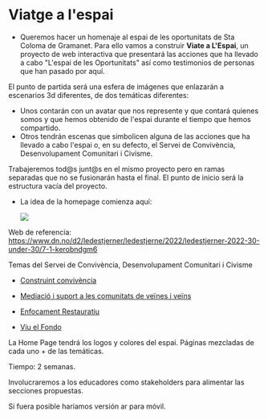 # Viatge a l'espai

- Queremos hacer un homenaje al espai de les oportunitats de Sta Coloma de Gramanet. Para ello vamos a construir **Viate a L'Espai**, un proyecto de web interactiva que presentará las acciones que ha llevado a cabo "L'espai de les Oportunitats" así como testimonios de personas que han pasado por aquí. 

El punto de partida será una esfera de imágenes que enlazarán a escenarios 3d diferentes, de dos temáticas diferentes:
- Unos contarán con un avatar que nos represente y que contará quienes somos y que hemos obtenido de l'espai durante el tiempo que hemos compartido.
- Otros tendrán escenas que simbolicen alguna de las acciones que ha llevado a cabo l'espai o, en su defecto, el Servei de Convivència, Desenvolupament Comunitari i Civisme.


Trabajeremos tod@s junt@s en el mismo proyecto pero en ramas separadas que no se fusionarán hasta el final. 
El punto de inicio será la estructura vacía del proyecto. 

- La idea de la homepage comienza aquí: 
    
    ![]("home-page.gif")

Web de referencia: https://www.dn.no/d2/ledestjerner/ledestjerne/2022/ledestjerner-2022-30-under-30/7-1-kerobndgm6


Temas del Servei de Convivència, Desenvolupament Comunitari i Civisme

- [Construint convivència](https://www.gramenet.cat/ajuntament/arees-municipals/servei-de-convivencia-desenvolupament-comunitari-i-civisme/el-relat-de-la-intervencio-construint-la-convivencia/)

- [Mediació i suport a les comunitats de veïnes i veïns](https://www.gramenet.cat/ajuntament/arees-municipals/servei-de-convivencia-desenvolupament-comunitari-i-civisme/equip-de-mediacio-i-suport-a-les-comunitats-de-veins-i-veines/)

- [Enfocament Restauratiu](https://www.gramenet.cat/ajuntament/arees-municipals/servei-de-convivencia-desenvolupament-comunitari-i-civisme/enfocament-restauratiu/)

- [Viu el Fondo](https://www.gramenet.cat/ajuntament/arees-municipals/servei-de-convivencia-desenvolupament-comunitari-i-civisme/projecte-viu-el-fondo/)

La Home Page tendrá los logos y colores del espai.
Páginas mezcladas de cada uno + de las temáticas.

Tiempo: 2 semanas.

Involucraremos a los educadores como stakeholders para alimentar las secciones propuestas. 

Si fuera posible haríamos versión ar para móvil.
